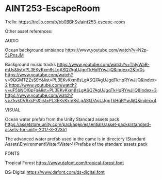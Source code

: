 # AINT253-EscapeRoom

Trello:
https://trello.com/b/bb0BBhSv/aint253-escape-room

Other asset references:

AUDIO

Ocean background ambiance
https://www.youtube.com/watch?v=N2p-5LPnsJM

Background music tracks
https://www.youtube.com/watch?v=ThlyWaR-mUs&list=PL3EKvKxm8sLgASQ7AgUJgqTkHqRYwJijQ&index=2&t=0s
https://www.youtube.com/watch?v=9QGMTZZsS9Y&list=PL3EKvKxm8sLgASQ7AgUJgqTkHqRYwJijQ&index=2
https://www.youtube.com/watch?v=uF5bNOlGpFs&list=PL3EKvKxm8sLgASQ7AgUJgqTkHqRYwJijQ&index=3
https://www.youtube.com/watch?v=Z5vk0VRxsPs&list=PL3EKvKxm8sLgASQ7AgUJgqTkHqRYwJijQ&index=4

VISUAL

Ocean water prefab from the Unity Standard assets pack
https://assetstore.unity.com/packages/essentials/asset-packs/standard-assets-for-unity-2017-3-32351

The advanced water prefab used in the game is in directory \Standard Assets\Environment\Water\Water4\Prefabs of the standard assets pack

FONTS

Tropical Forest
https://www.dafont.com/tropical-forest.font

DS-Digital
https://www.dafont.com/ds-digital.font

